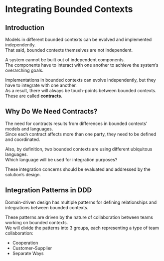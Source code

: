 # Integrating Bounded Contexts

## Introduction

Models in different bounded contexts can be evolved and implemented independently.  
That said, bounded contexts themselves are not independent.

A system cannot be built out of independent components.  
The components have to interact with one another to achieve the system’s overarching goals.

Implementations in bounded contexts can evolve independently, but they have to integrate with one another.  
As a result, there will always be touch-points between bounded contexts.  
These are called **contracts**.

## Why Do We Need Contracts?

The need for contracts results from differences in bounded contexts’ models and languages.  
Since each contract affects more than one party, they need to be defined and coordinated.

Also, by definition, two bounded contexts are using different ubiquitous languages.  
Which language will be used for integration purposes?

These integration concerns should be evaluated and addressed by the solution’s design.

## Integration Patterns in DDD

Domain-driven design has multiple patterns for defining relationships and integrations between bounded contexts.

These patterns are driven by the nature of collaboration between teams working on bounded contexts.  
We will divide the patterns into 3 groups, each representing a type of team collaboration:

- Cooperation
- Customer–Supplier
- Separate Ways
